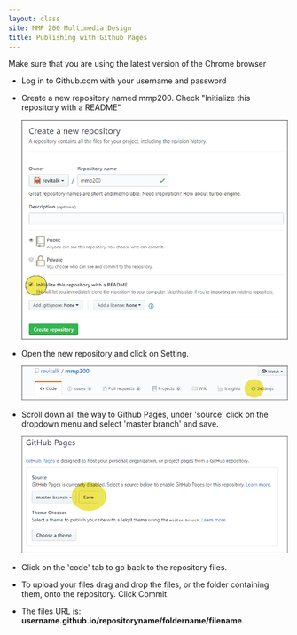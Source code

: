 ```yaml
---
layout: class
site: MMP 200 Multimedia Design
title: Publishing with Github Pages
---
```


Make sure that you are using the latest version of the Chrome browser
- Log in to Github.com with your username and password
- Create a new repository named mmp200. Check "Initialize this repository with a README"

  ![new repo](assets/new-repo.gif)

- Open the new repository and click on Setting.

  ![new repo](assets/repo-setting.gif)

- Scroll down all the way to Github Pages, under 'source' click on the dropdown menu and select 'master branch' and save.

  ![new repo](assets/github-pages.gif)

- Click on the 'code' tab to go back to the repository files.

- To upload your files drag and drop the files, or the folder containing them, onto the repository. Click Commit.

- The files URL is: **username.github.io/repositoryname/foldername/filename**.
